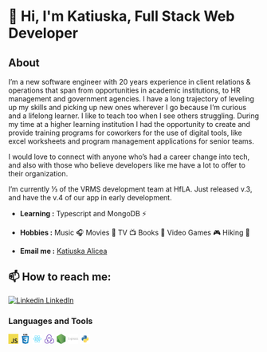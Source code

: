 

# 👋 Hi, I'm Katiuska, Full Stack Web Developer 


## About

I’m a new software engineer with 20 years experience in client relations & operations that span from opportunities in academic institutions, to HR management and government agencies. I have a long trajectory of leveling up my skills and picking up new ones wherever I go because I’m curious and a lifelong learner. I like to teach too when I see others struggling. During my time at a higher learning institution I had the opportunity to create and provide training programs for coworkers for the use of digital tools, like excel worksheets and program management applications for senior teams. 

I would love to connect with anyone who’s had a career change into tech, and also with those who believe developers like me have a lot to offer to their organization. 

I’m currently ⅓ of the VRMS development team at HfLA. Just released v.3, and have the v.4 of our app in early development. 




-  **Learning :** Typescript and MongoDB :zap: 
-  **Hobbies :** Music :headphones: Movies 🎥 TV 📺 Books 📗 Video Games 🎮 Hiking 🥾

-  **Email me :** [Katiuska Alicea](mailto:katiuskaalicea@gmail.com)

## 📫 How to reach me: 
[![Linkedin](https://i.stack.imgur.com/gVE0j.png) LinkedIn](https://www.linkedin.com/in/katiuska-alicea-/) 
### Languages and Tools

<code><img height="20" src="https://raw.githubusercontent.com/github/explore/80688e429a7d4ef2fca1e82350fe8e3517d3494d/topics/javascript/javascript.png"></code>
<code><img height="20" src="https://raw.githubusercontent.com/github/explore/80688e429a7d4ef2fca1e82350fe8e3517d3494d/topics/css/css.png"></code>
<code><img height="20" src="https://raw.githubusercontent.com/github/explore/80688e429a7d4ef2fca1e82350fe8e3517d3494d/topics/react/react.png"></code>
<code><img height="20" src="https://raw.githubusercontent.com/github/explore/80688e429a7d4ef2fca1e82350fe8e3517d3494d/topics/redux/redux.png"></code>
<code><img height="20" src="https://raw.githubusercontent.com/github/explore/80688e429a7d4ef2fca1e82350fe8e3517d3494d/topics/nodejs/nodejs.png"></code>
<code><img height="20" src="https://raw.githubusercontent.com/github/explore/80688e429a7d4ef2fca1e82350fe8e3517d3494d/topics/express/express.png"></code>
<code><img height="20" src="https://raw.githubusercontent.com/github/explore/80688e429a7d4ef2fca1e82350fe8e3517d3494d/topics/python/python.png"></code>









